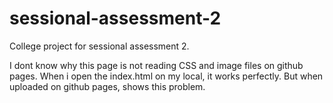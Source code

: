 # sessional-assessment-2
College project for sessional assessment 2.



I dont know why this page is not  reading CSS and image files on github pages. When i open the index.html on my local, it works perfectly. But when uploaded
on github pages, shows this problem.
